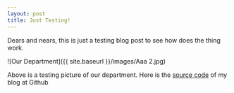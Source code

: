 ```yaml
---
layout: post
title: Just Testing!
---
```


Dears and nears, this is just a testing blog post to see how does the thing work.

![Our Department]({{ site.baseurl }}/images/Aaa 2.jpg)

Above is a testing picture of our department. Here is the [source code](https://github.com/zahanat/zahanat.github.io) of my blog at Github
